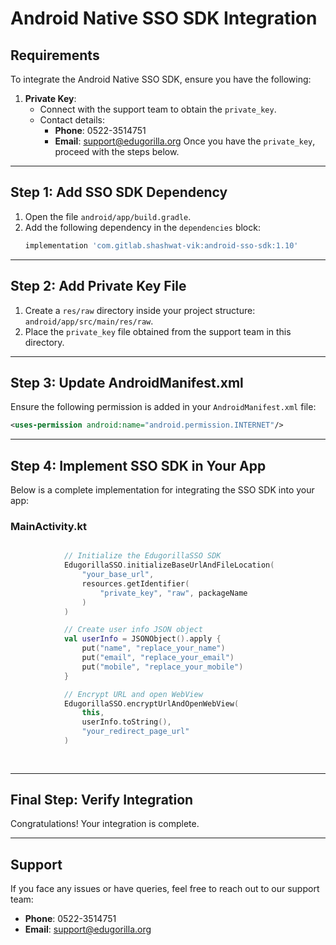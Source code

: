 # Android Native SSO SDK Integration

## Requirements

To integrate the Android Native SSO SDK, ensure you have the following:

1. **Private Key**:
   - Connect with the support team to obtain the `private_key`.
   - Contact details:
     - **Phone**: 0522-3514751
     - **Email**: [support@edugorilla.org](mailto\:support@edugorilla.org)
       Once you have the `private_key`, proceed with the steps below.

---

## Step 1: Add SSO SDK Dependency

1. Open the file `android/app/build.gradle`.
2. Add the following dependency in the `dependencies` block:
   ```groovy
   implementation 'com.gitlab.shashwat-vik:android-sso-sdk:1.10'
   ```

---

## Step 2: Add Private Key File

1. Create a `res/raw` directory inside your project structure: `android/app/src/main/res/raw`.
2. Place the `private_key` file obtained from the support team in this directory.

---

## Step 3: Update AndroidManifest.xml

Ensure the following permission is added in your `AndroidManifest.xml` file:

```xml
<uses-permission android:name="android.permission.INTERNET"/>
```

---

## Step 4: Implement SSO SDK in Your App

Below is a complete implementation for integrating the SSO SDK into your app:

### MainActivity.kt

```kotlin

            // Initialize the EdugorillaSSO SDK
            EdugorillaSSO.initializeBaseUrlAndFileLocation(
                "your_base_url",
                resources.getIdentifier(
                    "private_key", "raw", packageName
                )
            )

            // Create user info JSON object
            val userInfo = JSONObject().apply {
                put("name", "replace_your_name")
                put("email", "replace_your_email")
                put("mobile", "replace_your_mobile")
            }

            // Encrypt URL and open WebView
            EdugorillaSSO.encryptUrlAndOpenWebView(
                this,
                userInfo.toString(),
                "your_redirect_page_url" 
            )
        
    
```

---

## Final Step: Verify Integration

Congratulations! Your integration is complete.

---

## Support

If you face any issues or have queries, feel free to reach out to our support team:

- **Phone**: 0522-3514751
- **Email**: [support@edugorilla.org](mailto\:support@edugorilla.org)

